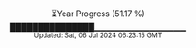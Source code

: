 <p align="center">
⏳Year Progress (51.17 %) <br>
███████████████▁▁▁▁▁▁▁▁▁▁▁▁▁▁▁ <br>
<sub>Updated: Sat, 06 Jul 2024 06:23:15 GMT</sub>
</p>

